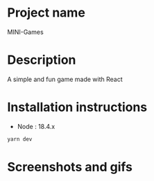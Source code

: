 # Project name
MINI-Games


# Description
A simple and fun game made with React


# Installation instructions
* Node : 18.4.x
```bash
yarn dev
```


# Screenshots and gifs
